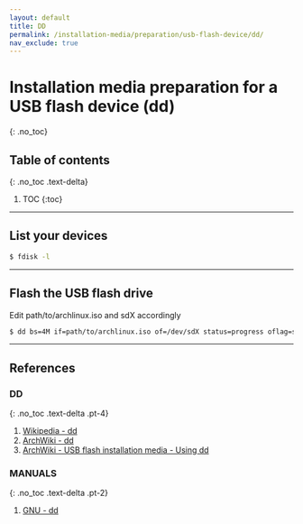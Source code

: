 ```yaml
---
layout: default
title: DD
permalink: /installation-media/preparation/usb-flash-device/dd/
nav_exclude: true
---
```


# Installation media preparation for a USB flash device (dd)
{: .no_toc}

## Table of contents
{: .no_toc .text-delta}

1. TOC
{:toc}

---

## List your devices

```bash
$ fdisk -l
```

---

## Flash the USB flash drive

Edit path/to/archlinux.iso and sdX accordingly

```bash
$ dd bs=4M if=path/to/archlinux.iso of=/dev/sdX status=progress oflag=sync
```

---

## References

### DD
{: .no_toc .text-delta .pt-4}

1. [Wikipedia - dd](https://en.wikipedia.org/wiki/Dd_(Unix))
1. [ArchWiki - dd](https://wiki.archlinux.org/index.php/Dd)
1. [ArchWiki - USB flash installation media - Using dd](https://wiki.archlinux.org/index.php/USB_flash_installation_media#Using_dd)


### MANUALS
{: .no_toc .text-delta .pt-2}

1. [GNU - dd](https://www.gnu.org/software/coreutils/manual/html_node/dd-invocation.html#dd-invocation)
